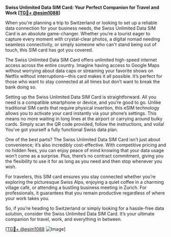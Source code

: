 **Swiss Unlimited Data SIM Card: Your Perfect Companion for Travel and Work [[TG💪+ @esim1088](https://t.me/s/esim1088)]**

When you're planning a trip to Switzerland or looking to set up a reliable data connection for your business needs, the Swiss Unlimited Data SIM Card is an absolute game-changer. Whether you’re a tourist eager to capture every moment with crystal-clear photos, a digital nomad needing seamless connectivity, or simply someone who can't stand being out of touch, this SIM card has got you covered.

The Swiss Unlimited Data SIM Card offers unlimited high-speed internet access across the entire country. Imagine having access to Google Maps without worrying about data caps or streaming your favorite shows on Netflix without interruptions—this card makes it all possible. It’s perfect for those who want to stay connected at all times but don’t want to break the bank doing so. 

Setting up the Swiss Unlimited Data SIM Card is straightforward. All you need is a compatible smartphone or device, and you’re good to go. Unlike traditional SIM cards that require physical insertion, this eSIM technology allows you to activate your card instantly via your phone’s settings. This means no more waiting in long lines at the airport or carrying around bulky cards. Simply scan the QR code provided, follow the instructions, and voila! You’ve got yourself a fully functional Swiss data plan.

One of the best parts? The Swiss Unlimited Data SIM Card isn’t just about convenience; it’s also incredibly cost-effective. With competitive pricing and no hidden fees, you can enjoy peace of mind knowing that your data usage won’t come as a surprise. Plus, there’s no contract commitment, giving you the flexibility to use it for as long as you need and then stop whenever you wish.

For travelers, this SIM card ensures you stay connected whether you’re exploring the picturesque Swiss Alps, enjoying a quiet coffee in a charming village café, or attending a bustling business meeting in Zurich. For professionals, it guarantees that you remain productive regardless of where your work takes you.

So, if you’re heading to Switzerland or simply looking for a hassle-free data solution, consider the Swiss Unlimited Data SIM Card. It’s your ultimate companion for travel, work, and everything in between. 

[[TG💪+ @esim1088](https://t.me/s/esim1088) ![Image](https://i.postimg.cc/Y0z9fWf4/image.png)]